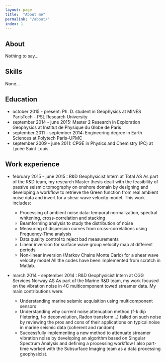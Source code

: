 ```yaml
---
layout: page
title:  "About me"
permalink: "/about/"
index: 1
---
```


## About
Nothing to say...

## Skills
None...

## Education
* october 2015 - present: Ph. D. student in Geophysics at MINES ParisTech - PSL Research University
* september 2014 - june 2015: Master 2 Research in Exploration Geophysics at Institut de Physique du Globe de Paris
* september 2011 - september 2014: Engineering degree in Earth Sciences at Polytech Paris-UPMC
* september 2009 - june 2011: CPGE in Physics and Chemistry (PC) at Lycée Saint Louis

## Work experience
* february 2015 - june 2015 : R&D Geophysicist Intern at Total AS
    As part of the R&D team, my research Master thesis dealt with the feasibility
    of passive seismic tomography on onshore domain by designing and developing a
    workflow to retrieve the Green function from real ambient noise data and
    invert for a shear wave velocity model. This work includes:
    * Processing of ambient noise data: temporal normalization, spectral whitening,
      cross-correlation and stacking
    * Beamforming analysis to study the distribution of noise
    * Measuring of dispersion curves from cross-correlations using Frequency-Time analysis
    * Data quality control to reject bad measurements
    * Linear inversion for surface wave group velocity map at different periods
    * Non-linear inversion (Markov Chains Monte Carlo) for a shear wave velocity model
    All the codes have been implemented from scratch in Matlab.

* march 2014 - september 2014 : R&D Geophysicist Intern at CGG Services Norway AS
    As part of the Marine R&D team, my work focused on the vibration noise in 4C multicomponent
    towed streamer data. My main contributions were:
    * Understanding marine seismic acquisition using multicomponent sensors
    * Understanding why current noise attenuation method (f-k dip filetering, f-x deconvolution,
      Radon transform...) failed on such noise by reviewing the pros and cons of their
      applications on typical noise in marine seismic data (coherent and random)
    * Successfully implementing a new method to attenuate streamer vibration noise by developing
      an algorithm based on Singular Spectrum Analysis and defining a processing workflow
    I also part-time worked with the Subsurface Imaging team as a data processing geophysicist.
